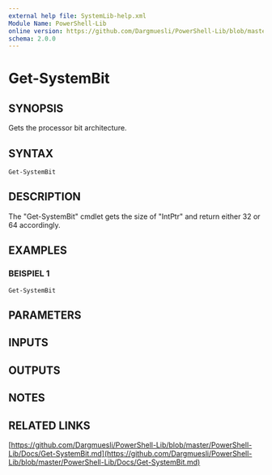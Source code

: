 ```yaml
---
external help file: SystemLib-help.xml
Module Name: PowerShell-Lib
online version: https://github.com/Dargmuesli/PowerShell-Lib/blob/master/PowerShell-Lib/Docs/Get-SystemBit.md
schema: 2.0.0
---
```


# Get-SystemBit

## SYNOPSIS
Gets the processor bit architecture.

## SYNTAX

```
Get-SystemBit
```

## DESCRIPTION
The "Get-SystemBit" cmdlet gets the size of "IntPtr" and return either 32 or 64 accordingly.

## EXAMPLES

### BEISPIEL 1
```
Get-SystemBit
```

## PARAMETERS

## INPUTS

## OUTPUTS

## NOTES

## RELATED LINKS

[https://github.com/Dargmuesli/PowerShell-Lib/blob/master/PowerShell-Lib/Docs/Get-SystemBit.md](https://github.com/Dargmuesli/PowerShell-Lib/blob/master/PowerShell-Lib/Docs/Get-SystemBit.md)

